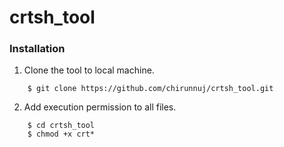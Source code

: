 # crtsh_tool

### Installation
1. Clone the tool to local machine.
```
    $ git clone https://github.com/chirunnuj/crtsh_tool.git
```
2. Add execution permission to all files.
```
    $ cd crtsh_tool
    $ chmod +x crt*
```